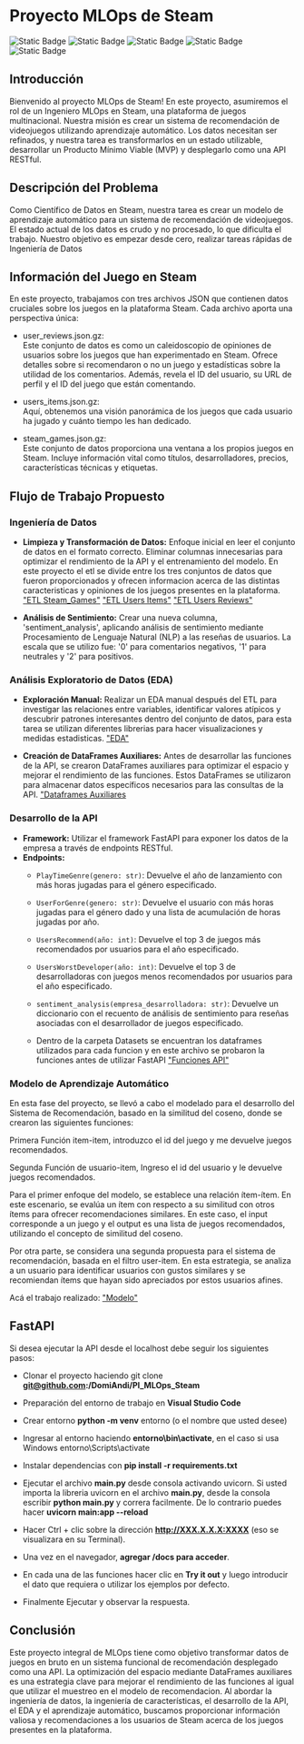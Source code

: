 # Proyecto MLOps de Steam
![Static Badge](https://img.shields.io/badge/Python-gray?style=flat&logo=python)
![Static Badge](https://img.shields.io/badge/-Pandas-gray?style=flat&logo=pandas)
![Static Badge](https://img.shields.io/badge/Numpy-gray?style=flat&logo=Numpy)
![Static Badge](https://img.shields.io/badge/FastApi-darkseagreen)
![Static Badge]("https://img.shields.io/badge/Render-cyan")

## Introducción
Bienvenido al proyecto MLOps de Steam! En este proyecto, asumiremos el rol de un Ingeniero MLOps en Steam, una plataforma de juegos multinacional. Nuestra misión es crear un sistema de recomendación de videojuegos utilizando aprendizaje automático. Los datos necesitan ser refinados, y nuestra tarea es transformarlos en un estado utilizable, desarrollar un Producto Mínimo Viable (MVP) y desplegarlo como una API RESTful.

## Descripción del Problema
Como Científico de Datos en Steam, nuestra tarea es crear un modelo de aprendizaje automático para un sistema de recomendación de videojuegos. El estado actual de los datos es crudo y no procesado, lo que dificulta el trabajo. Nuestro objetivo es empezar desde cero, realizar tareas rápidas de Ingeniería de Datos

## Información del Juego en Steam
En este proyecto, trabajamos con tres archivos JSON que contienen datos cruciales sobre los juegos en la plataforma Steam. Cada archivo aporta una perspectiva única:
* user_reviews.json.gz: <br>
Este conjunto de datos es como un caleidoscopio de opiniones de usuarios sobre los juegos que han experimentado en Steam. Ofrece detalles sobre si recomendaron o no un juego y estadísticas sobre la utilidad de los comentarios. Además, revela el ID del usuario, su URL de perfil y el ID del juego que están comentando.

* users_items.json.gz:<br>
Aquí, obtenemos una visión panorámica de los juegos que cada usuario ha jugado y cuánto tiempo les han dedicado.

* steam_games.json.gz: <br>
Este conjunto de datos proporciona una ventana a los propios juegos en Steam. Incluye información vital como títulos, desarrolladores, precios, características técnicas y etiquetas.

## Flujo de Trabajo Propuesto

### Ingeniería de Datos

- **Limpieza y Transformación de Datos:** Enfoque inicial en leer el conjunto de datos en el formato correcto. Eliminar columnas innecesarias para optimizar el rendimiento de la API y el entrenamiento del modelo. En este proyecto el etl se divide entre los tres conjuntos de datos que fueron proporcionados y ofrecen informacion acerca de las distintas caracteristicas y opiniones de los juegos presentes en la plataforma.
["ETL Steam_Games"](./Notebooks/ETL_steam_games.ipynb) 
["ETL Users Items"](./Notebooks/ETL_user_items.ipynb)
["ETL Users Reviews"](./Notebooks/ETL_user_reviews.ipynb)

- **Análisis de Sentimiento:** Crear una nueva columna, 'sentiment_analysis', aplicando análisis de sentimiento mediante Procesamiento de Lenguaje Natural (NLP) a las reseñas de usuarios. La escala que se utilizo fue: '0' para comentarios negativos, '1' para neutrales y '2' para positivos.

### Análisis Exploratorio de Datos (EDA)

- **Exploración Manual:** Realizar un EDA manual después del ETL para investigar las relaciones entre variables, identificar valores atípicos y descubrir patrones interesantes dentro del conjunto de datos, para esta tarea se utilizan diferentes librerias para hacer visualizaciones y medidas estadisticas. ["EDA"](./Notebooks/EDA.ipynb)

- **Creación de DataFrames Auxiliares:** Antes de desarrollar las funciones de la API, se crearon DataFrames auxiliares para optimizar el espacio y mejorar el rendimiento de las funciones. Estos DataFrames se utilizaron para almacenar datos específicos necesarios para las consultas de la API. ["Dataframes Auxiliares](./DataFrames_Auxiliare.ipynb)

### Desarrollo de la API

- **Framework:** Utilizar el framework FastAPI para exponer los datos de la empresa a través de endpoints RESTful.
- **Endpoints:**
  - `PlayTimeGenre(genero: str)`: Devuelve el año de lanzamiento con más horas jugadas para el género especificado.
  - `UserForGenre(genero: str)`: Devuelve el usuario con más horas jugadas para el género dado y una lista de acumulación de horas jugadas por año.
  - `UsersRecommend(año: int)`: Devuelve el top 3 de juegos más recomendados por usuarios para el año especificado.
  - `UsersWorstDeveloper(año: int)`: Devuelve el top 3 de desarrolladoras con juegos menos recomendados por usuarios para el año especificado.
  - `sentiment_analysis(empresa_desarrolladora: str)`: Devuelve un diccionario con el recuento de análisis de sentimiento para reseñas asociadas con el desarrollador de juegos especificado.

  - Dentro de la carpeta Datasets se encuentran los dataframes utilizados para cada funcion y en este archivo se probaron la funciones antes de utilizar FastAPI ["Funciones API"](./Funciones_API.ipynb)

### Modelo de Aprendizaje Automático

En esta fase del proyecto, se llevó a cabo el modelado para el desarrollo del Sistema de Recomendación, basado en la similitud del coseno, donde se crearon las siguientes funciones:

Primera Función item-item, introduzco el id del juego y me devuelve juegos recomendados.

Segunda Función de usuario-item, Ingreso el id del usuario y le devuelve juegos recomendados.

Para el primer enfoque del modelo, se establece una relación ítem-ítem. En este escenario, se evalúa un ítem con respecto a su similitud con otros ítems para ofrecer recomendaciones similares. En este caso, el input corresponde a un juego y el output es una lista de juegos recomendados, utilizando el concepto de similitud del coseno.

Por otra parte, se considera una segunda propuesta para el sistema de recomendación, basada en el filtro user-item. En esta estrategia, se analiza a un usuario para identificar usuarios con gustos similares y se recomiendan ítems que hayan sido apreciados por estos usuarios afines.

Acá el trabajo realizado: ["Modelo"](./Modelo_Recomendacion.ipynb)

## FastAPI

Si desea ejecutar la API desde el localhost debe seguir los siguientes pasos: 

- Clonar el proyecto haciendo git clone **git@github.com:/DomiAndi/PI_MLOps_Steam**

- Preparación del entorno de trabajo en **Visual Studio Code**

* Crear entorno **python -m venv** entorno (o el nombre que usted desee)

* Ingresar al entorno haciendo **entorno\bin\activate**, en el caso si usa Windows entorno\Scripts\activate

- Instalar dependencias con **pip install -r requirements.txt**

- Ejecutar el archivo **main.py** desde consola activando uvicorn. Si usted importa la libreria uvicorn en el archivo **main.py**, desde la consola escribir **python main.py** y correra facilmente. De lo contrario puedes hacer **uvicorn main:app --reload**

- Hacer Ctrl + clic sobre la dirección **http://XXX.X.X.X:XXXX**  (eso se visualizara en su Terminal).

- Una vez en el navegador, **agregar /docs para acceder**.

- En cada una de las funciones hacer clic en **Try it out** y luego introducir el dato que requiera o utilizar los ejemplos por defecto. 

- Finalmente Ejecutar y observar la respuesta.

## Conclusión

Este proyecto integral de MLOps tiene como objetivo transformar datos de juegos en bruto en un sistema funcional de recomendación desplegado como una API. La optimización del espacio mediante DataFrames auxiliares es una estrategia clave para mejorar el rendimiento de las funciones al igual que utilizar el muestreo en el modelo de recomendacion. Al abordar la ingeniería de datos, la ingeniería de características, el desarrollo de la API, el EDA y el aprendizaje automático, buscamos proporcionar información valiosa y recomendaciones a los usuarios de Steam acerca de los juegos presentes en la plataforma.
